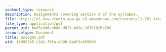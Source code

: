 ```yaml
---
content_type: resource
description: Assignments covering Section X of the syllabus.
file: https://ol-ocw-studio-app-qa.s3.amazonaws.com/courses/11-701-introduction-to-planning-institutional-processes-in-developing-countries-fall-2003/14095745c242f0fad8986a4f1c685b99_assign5.pdf
file_type: application/pdf
parent_uid: ba05e90d-bbdd-d029-889e-167b1826a290
resourcetype: Document
title: assign5.pdf
uid: 14095745-c242-f0fa-d898-6a4f1c685b99
---
```


